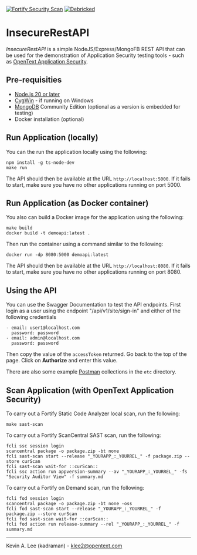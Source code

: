 [![Fortify Security Scan](https://github.com/fortify-presales/InsecureRestAPI/actions/workflows/fod.yml/badge.svg)](https://github.com/fortify-presales/InsecureRestAPI/actions/workflows/fod.yml) [![Debricked](https://github.com/kadraman/InsecureRestAPI/actions/workflows/debricked.yml/badge.svg)](https://github.com/kadraman/InsecureRestAPI/actions/workflows/debricked.yml)

# InsecureRestAPI

_InsecureRestAPI_ is a simple NodeJS/Express/MongoFB REST API that can be used for the demonstration of Application Security testing tools - such as [OpenText Application Security](https://www.opentext.com/products/application-security).

Pre-requisities
---------------

 - [Node.js 20 or later](https://nodejs.org/en/download)
 - [CygWin](https://www.cygwin.com/) - if running on Windows
 - [MongoDB](https://www.mongodb.com/) Community Edition (optional as a version is embedded for testing)
 - Docker installation (optional)

Run Application (locally)
-------------------------

You can the run the application locally using the following:


```
npm install -g ts-node-dev
make run
```

The API should then be available at the URL `http://localhost:5000`. If it fails to start,
make sure you have no other applications running on port 5000. 

Run Application (as Docker container)
-------------------------------------

You also can build a Docker image for the application using the following:

```
make build
docker build -t demoapi:latest .
```

Then run the container using a command similar to the following:

```
docker run -dp 8080:5000 demoapi:latest
```

The API should then be available at the URL `http://localhost:8080`. If it fails to start,
make sure you have no other applications running on port 8080.

Using the API
-------------

You can use the Swagger Documentation to test the API endpoints.
First login as a user using the endpoint "/api/v1/site/sign-in" and either of the following credentials

    - email: user1@localhost.com
      password: password
    - email: admin@localhost.com
      password: password

Then copy the value of the `accessToken` returned. Go back to the top of the page. Click on **Authorize**
and enter this value.

There are also some example [Postman](https://www.postman.com/downloads/) collections in the `etc` directory.

Scan Application (with OpenText Application Security)
-----------------------------------------------------

To carry out a Fortify Static Code Analyzer local scan, run the following:

```
make sast-scan
```

To carry out a Fortify ScanCentral SAST scan, run the following:

```
fcli ssc session login
scancentral package -o package.zip -bt none
fcli sast-scan start --release "_YOURAPP_:_YOURREL_" -f package.zip --store curScan
fcli sast-scan wait-for ::curScan::
fcli ssc action run appversion-summary --av "_YOURAPP_:_YOURREL_" -fs "Security Auditor View" -f summary.md
```

To carry out a Fortify on Demand scan, run the following:

```
fcli fod session login
scancentral package -o package.zip -bt none -oss
fcli fod sast-scan start --release "_YOURAPP_:_YOURREL_" -f package.zip --store curScan
fcli fod sast-scan wait-for ::curScan::
fcli fod action run release-summary --rel "_YOURAPP_:_YOURREL_" -f summary.md
```

---

Kevin A. Lee (kadraman) - klee2@opentext.com
